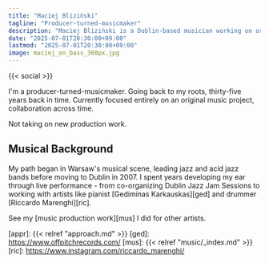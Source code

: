 ```yaml
---
title: "Maciej Bliziński"
tagline: "Producer-turned-musicmaker"
description: "Maciej Bliziński is a Dublin-based musician working on original music, exploring the intersection of production craft and personal expression."
date: "2025-07-01T20:30:00+09:00"
lastmod: "2025-07-01T20:30:00+09:00"
image: maciej_on_bass_360px.jpg
---
```


{{< social >}}

I'm a producer-turned-musicmaker. Going back to my roots, thirty-five years
back in time. Currently focused entirely on an original music project,
collaboration across time.

Not taking on new production work.

## Musical Background

My path began in Warsaw's musical scene, leading jazz and acid jazz bands
before moving to Dublin in 2007. I spent years developing my ear through live
performance - from co-organizing Dublin Jazz Jam Sessions to working with
artists like pianist [Gediminas Karkauskas][ged] and drummer [Riccardo
Marenghi][ric].

See my [music production work][mus] I did for other artists.

[appr]: {{< relref "approach.md" >}}
[ged]: https://www.offpitchrecords.com/
[mus]: {{< relref "music/_index.md" >}}
[ric]: https://www.instagram.com/riccardo_marenghi/
